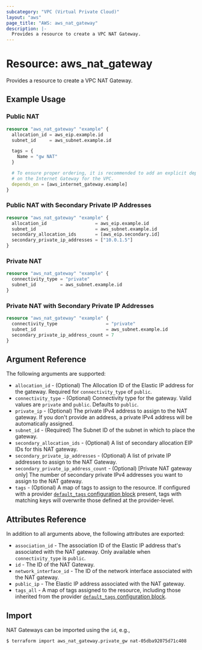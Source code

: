 ```yaml
---
subcategory: "VPC (Virtual Private Cloud)"
layout: "aws"
page_title: "AWS: aws_nat_gateway"
description: |-
  Provides a resource to create a VPC NAT Gateway.
---
```


# Resource: aws_nat_gateway

Provides a resource to create a VPC NAT Gateway.

## Example Usage

### Public NAT

```terraform
resource "aws_nat_gateway" "example" {
  allocation_id = aws_eip.example.id
  subnet_id     = aws_subnet.example.id

  tags = {
    Name = "gw NAT"
  }

  # To ensure proper ordering, it is recommended to add an explicit dependency
  # on the Internet Gateway for the VPC.
  depends_on = [aws_internet_gateway.example]
}
```

### Public NAT with Secondary Private IP Addresses

```terraform
resource "aws_nat_gateway" "example" {
  allocation_id                  = aws_eip.example.id
  subnet_id                      = aws_subnet.example.id
  secondary_allocation_ids       = [aws_eip.secondary.id]
  secondary_private_ip_addresses = ["10.0.1.5"]
}
```

### Private NAT

```terraform
resource "aws_nat_gateway" "example" {
  connectivity_type = "private"
  subnet_id         = aws_subnet.example.id
}
```

### Private NAT with Secondary Private IP Addresses

```terraform
resource "aws_nat_gateway" "example" {
  connectivity_type                  = "private"
  subnet_id                          = aws_subnet.example.id
  secondary_private_ip_address_count = 7
}
```

## Argument Reference

The following arguments are supported:

- `allocation_id` - (Optional) The Allocation ID of the Elastic IP address for the gateway. Required for `connectivity_type` of `public`.
- `connectivity_type` - (Optional) Connectivity type for the gateway. Valid values are `private` and `public`. Defaults to `public`.
- `private_ip` - (Optional) The private IPv4 address to assign to the NAT gateway. If you don't provide an address, a private IPv4 address will be automatically assigned.
- `subnet_id` - (Required) The Subnet ID of the subnet in which to place the gateway.
- `secondary_allocation_ids` - (Optional) A list of secondary allocation EIP IDs for this NAT gateway.
- `secondary_private_ip_addresses` - (Optional) A list of private IP addresses to assign to the NAT Gateway.
- `secondary_private_ip_address_count` - (Optional) [Private NAT gateway only] The number of secondary private IPv4 addresses you want to assign to the NAT gateway.
- `tags` - (Optional) A map of tags to assign to the resource. If configured with a provider [`default_tags` configuration block](https://registry.terraform.io/providers/hashicorp/aws/latest/docs#default_tags-configuration-block) present, tags with matching keys will overwrite those defined at the provider-level.

## Attributes Reference

In addition to all arguments above, the following attributes are exported:

- `association_id` - The association ID of the Elastic IP address that's associated with the NAT gateway. Only available when `connectivity_type` is `public`.
- `id` - The ID of the NAT Gateway.
- `network_interface_id` - The ID of the network interface associated with the NAT gateway.
- `public_ip` - The Elastic IP address associated with the NAT gateway.
- `tags_all` - A map of tags assigned to the resource, including those inherited from the provider [`default_tags` configuration block](https://registry.terraform.io/providers/hashicorp/aws/latest/docs#default_tags-configuration-block).

## Import

NAT Gateways can be imported using the `id`, e.g.,

```
$ terraform import aws_nat_gateway.private_gw nat-05dba92075d71c408
```
